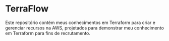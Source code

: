 # TerraFlow
Este repositório contém meus conhecimentos em Terraform para criar e gerenciar recursos na AWS, projetados para demonstrar meu conhecimento em Terraform para fins de recrutamento.
